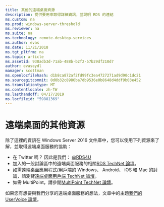 ```yaml
---
title: 其他的遠端桌面資源
description: 提供要用來取得詳細資訊，並說明 RDS 的連結
ms.custom: na
ms.prod: windows-server-threshold
ms.reviewer: na
ms.suite: na
ms.technology: remote-desktop-services
ms.author: evas
ms.date: 11/21/2018
ms.tgt_pltfrm: na
ms.topic: article
ms.assetid: 938adb3d-71ab-488b-b2f2-57b29df210d7
author: evaseydl
manager: scottman
ms.openlocfilehash: d1b8ca872af2fd99fc3ea4727271ad9d90c1dc21
ms.sourcegitcommit: 0d0b32c8986ba7db9536e0b8648d4ddf9b03e452
ms.translationtype: MT
ms.contentlocale: zh-TW
ms.lasthandoff: 04/17/2019
ms.locfileid: "59881369"
---
```

# <a name="additional-remote-desktop-resources"></a>遠端桌面的其他資源

除了這裡的資訊在 Windows Server 2016 文件庫中，您可以使用下列資源來了解，並取得遠端桌面服務的協助：

- 在 Twitter 嗎？ 因此是我們： [@RDS4U](https://twitter.com/RDS4U)
- 加入的一般討論區中的遠端桌面服務的相關[RDS TechNet 論壇](https://aka.ms/technetforum-rds)。
- 如需遠端桌面應用程式/用戶端的 Windows、 Android、 iOS 和 Mac 的討論，請瀏覽[遠端桌面用戶端 TechNet 論壇](https://aka.ms/technetforum-rdc)。
- 如需 MultiPoint，請參閱[MultiPoint TechNet 論壇](https://aka.ms/multipoint-forum)。

如果您有想要與我們分享的遠端桌面服務的想法，文章中的主題[我們的 UserVoice 論壇](https://aka.ms/uservoice-rds)。